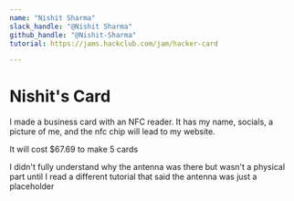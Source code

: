 ```yaml
---
name: "Nishit Sharma"
slack_handle: "@Nishit Sharma"
github_handle: "@Nishit-Sharma"
tutorial: https://jams.hackclub.com/jam/hacker-card

---
```


# Nishit's Card

<!-- Describe your board in 2-3 sentences. What are you making? What will it do? -->
I made a business card with an NFC reader. It has my name, socials, a picture of me, and the nfc chip will lead to my website.
<!-- How much is it going to cost? -->
It will cost $67.69 to make 5 cards
<!-- Tell us a little bit about your design process. What were some challenges? What helped? ***Totally optional*** -->
I didn't fully understand why the antenna was there but wasn't a physical part until I read a different tutorial that said the antenna was just a placeholder

